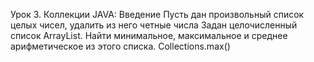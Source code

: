 Урок 3. Коллекции JAVA: Введение
Пусть дан произвольный список целых чисел, удалить из него четные числа
Задан целочисленный список ArrayList. Найти минимальное, максимальное и среднее арифметическое из этого списка. Collections.max()